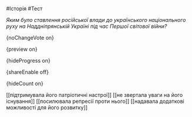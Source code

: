 #Історія #Тест

*Яким було ставлення російської влади до українського національного руху на Наддніпрянській Україні під час Першої світової війни?*

{noChangeVote on}

{preview on}

{hideProgress on}

{shareEnable off}

{hideCount on}

[[підтримувала його патріотичні настрої]]
[[не звертала уваги на його існування]]
[[посилювала репресії проти нього]]
[[надавала додаткові можливості для його розвитку]]
